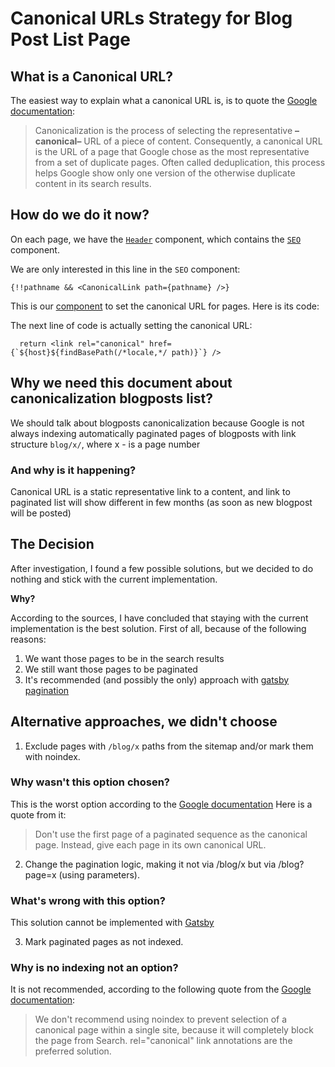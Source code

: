 # **Canonical URLs Strategy for Blog Post List Page**

## What is a Canonical URL?

The easiest way to explain what a canonical URL is, is to quote the [Google documentation](https://developers.google.com/search/docs/crawling-indexing/canonicalization):

> Canonicalization is the process of selecting the representative **–canonical–** URL of a piece of content. Consequently, a canonical URL is the URL of a page that Google chose as the most representative from a set of duplicate pages. Often called deduplication, this process helps Google show only one version of the otherwise duplicate content in its search results.

## How do we do it now?

On each page, we have the [`Header`](https://github.com/brains-and-beards/open-brainsandbeards-com/blob/main/src/components/shared/layout/Header.tsx) component, which contains the [`SEO`](https://github.com/brains-and-beards/open-brainsandbeards-com/blob/main/src/components/shared/layout/SEO.tsx) component.

We are only interested in this line in the `SEO` component:

```tsx
{!!pathname && <CanonicalLink path={pathname} />}
```

This is our [component](https://github.com/brains-and-beards/open-brainsandbeards-com/blob/main/src/components/shared/layout/CanonicalLink.tsx) to set the canonical URL for pages. Here is its code:

The next line of code is actually setting the canonical URL:

```tsx
  return <link rel="canonical" href={`${host}${findBasePath(/*locale,*/ path)}`} />
```

## Why we need this document about canonicalization blogposts list?

We should talk about blogposts canonicalization because Google is not always indexing automatically paginated pages of blogposts with link structure `blog/x/`, where x - is a page number

### **And why is it happening?**

Canonical URL is a static representative link to a content, and link to paginated list will show different in few months (as soon as new blogpost will be posted)


## The Decision

After investigation, I found a few possible solutions, but we decided to do nothing and stick with the current implementation.

**Why?**

According to the sources, I have concluded that staying with the current implementation is the best solution. First of all, because of the following reasons:

1. We want those pages to be in the search results
2. We still want those pages to be paginated
3. It's recommended (and possibly the only) approach with [gatsby pagination](https://www.gatsbyjs.com/docs/adding-pagination/)

## Alternative approaches, we didn't choose

1. Exclude pages with `/blog/x` paths from the sitemap and/or mark them with noindex.

### Why wasn't this option chosen?

This is the worst option according to the [Google documentation](https://developers.google.com/search/docs/specialty/ecommerce/pagination-and-incremental-page-loading#use-urls-correctly) Here is a quote from it:
>Don't use the first page of a paginated sequence as the canonical page. Instead, give each page in its own canonical URL.

2. Change the pagination logic, making it not via /blog/x but via /blog?page=x (using parameters).

### What's wrong with this option?

This solution cannot be implemented with [Gatsby](https://www.gatsbyjs.com/docs/adding-pagination/)

3. Mark paginated pages as not indexed.

### Why is no indexing not an option?

It is not recommended, according to the following quote from the [Google documentation](https://developers.google.com/search/docs/specialty/ecommerce/pagination-and-incremental-page-loading#use-urls-correctly):
> We don't recommend using noindex to prevent selection of a canonical page within a single site, because it will completely block the page from Search. rel="canonical" link annotations are the preferred solution.

